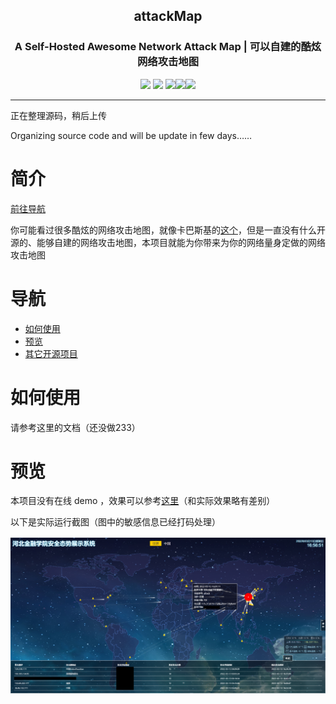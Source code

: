 <h2 align="center">attackMap</h2>
<h3 align="center">A Self-Hosted Awesome Network Attack Map | 可以自建的酷炫网络攻击地图</h3>

<p align="center"><img src=https://img.shields.io/github/stars/luckykeeper/attackMap>  <img src=https://img.shields.io/github/forks/luckykeeper/attackMap>  <img src=https://img.shields.io/github/issues/luckykeeper/attackMap><a href="https://github.com/luckykeeper/attackMap/releases"><img src="https://img.shields.io/github/v/release/luckykeeper/attackMap?include_prereleases"></a><img src="https://img.shields.io/badge/Python-%3E=3.5-brightgreen.svg"></p>

------

正在整理源码，稍后上传

Organizing source code and will be update in few days……

# 简介

[前往导航](#导航)

你可能看过很多酷炫的网络攻击地图，就像卡巴斯基的[这个](https://cybermap.kaspersky.com/)，但是一直没有什么开源的、能够自建的网络攻击地图，本项目就能为你带来为你的网络量身定做的网络攻击地图

# 导航

- [如何使用](#如何使用)
- [预览](#预览)
- [其它开源项目](#其它开源项目)

# 如何使用

请参考这里的文档（还没做233）

# 预览

本项目没有在线 demo ，效果可以参考[这里](https://atkmap.luckykeeper.site/)（和实际效果略有差别）

以下是实际运行截图（图中的敏感信息已经打码处理）

![attackMap01](./images/attackMap01.png)
